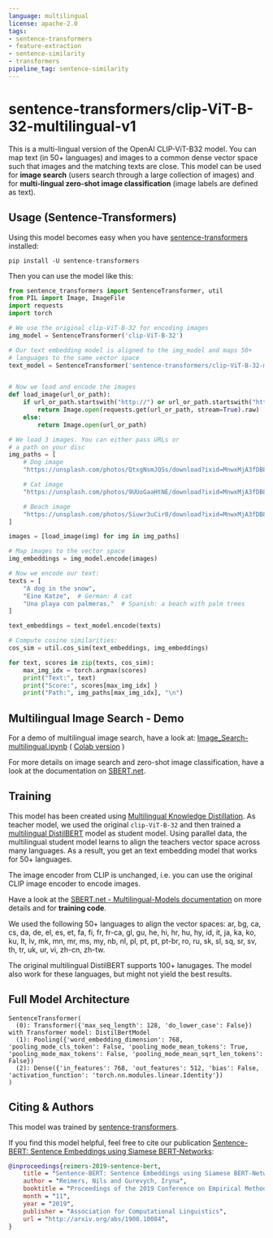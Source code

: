 ```yaml
---
language: multilingual
license: apache-2.0
tags:
- sentence-transformers
- feature-extraction
- sentence-similarity
- transformers
pipeline_tag: sentence-similarity
---
```


# sentence-transformers/clip-ViT-B-32-multilingual-v1

This is a multi-lingual version of the OpenAI CLIP-ViT-B32 model. You can map text (in 50+ languages) and images to a common dense vector space such that images and the matching texts are close. This model can be used for **image search** (users search through a large collection of images) and for **multi-lingual zero-shot image classification** (image labels are defined as text).


## Usage (Sentence-Transformers)

Using this model becomes easy when you have [sentence-transformers](https://www.SBERT.net) installed:

```
pip install -U sentence-transformers
```

Then you can use the model like this:

```python
from sentence_transformers import SentenceTransformer, util
from PIL import Image, ImageFile
import requests
import torch

# We use the original clip-ViT-B-32 for encoding images
img_model = SentenceTransformer('clip-ViT-B-32')

# Our text embedding model is aligned to the img_model and maps 50+
# languages to the same vector space
text_model = SentenceTransformer('sentence-transformers/clip-ViT-B-32-multilingual-v1')


# Now we load and encode the images
def load_image(url_or_path):
    if url_or_path.startswith("http://") or url_or_path.startswith("https://"):
        return Image.open(requests.get(url_or_path, stream=True).raw)
    else:
        return Image.open(url_or_path)

# We load 3 images. You can either pass URLs or
# a path on your disc
img_paths = [
    # Dog image
    "https://unsplash.com/photos/QtxgNsmJQSs/download?ixid=MnwxMjA3fDB8MXxhbGx8fHx8fHx8fHwxNjM1ODQ0MjY3&w=640",

    # Cat image
    "https://unsplash.com/photos/9UUoGaaHtNE/download?ixid=MnwxMjA3fDB8MXxzZWFyY2h8Mnx8Y2F0fHwwfHx8fDE2MzU4NDI1ODQ&w=640",

    # Beach image
    "https://unsplash.com/photos/Siuwr3uCir0/download?ixid=MnwxMjA3fDB8MXxzZWFyY2h8NHx8YmVhY2h8fDB8fHx8MTYzNTg0MjYzMg&w=640"
]

images = [load_image(img) for img in img_paths]

# Map images to the vector space
img_embeddings = img_model.encode(images)

# Now we encode our text:
texts = [
    "A dog in the snow",
    "Eine Katze",  # German: A cat
    "Una playa con palmeras."  # Spanish: a beach with palm trees
]

text_embeddings = text_model.encode(texts)

# Compute cosine similarities:
cos_sim = util.cos_sim(text_embeddings, img_embeddings)

for text, scores in zip(texts, cos_sim):
    max_img_idx = torch.argmax(scores)
    print("Text:", text)
    print("Score:", scores[max_img_idx] )
    print("Path:", img_paths[max_img_idx], "\n")

```

## Multilingual Image Search - Demo
For a demo of multilingual image search, have a look at: [Image_Search-multilingual.ipynb](https://github.com/UKPLab/sentence-transformers/tree/master/examples/applications/image-search/Image_Search-multilingual.ipynb) ( [Colab version](https://colab.research.google.com/drive/1N6woBKL4dzYsHboDNqtv-8gjZglKOZcn?usp=sharing) )

For more details on image search and zero-shot image classification, have a look at the documentation on [SBERT.net](https://www.sbert.net/examples/applications/image-search/README.html).


## Training
This model has been created using [Multilingual Knowledge Distillation](https://arxiv.org/abs/2004.09813). As teacher model, we used the original `clip-ViT-B-32` and then trained a [multilingual DistilBERT](https://huggingface.co/distilbert-base-multilingual-cased) model as student model. Using parallel data, the multilingual student model learns to align the teachers vector space across many languages. As a result, you get an text embedding model that works for 50+ languages.

The image encoder from CLIP is unchanged, i.e. you can use the original CLIP image encoder to encode images.

Have a look at the [SBERT.net - Multilingual-Models documentation](https://www.sbert.net/examples/training/multilingual/README.html) on more details and for **training code**.

We used the following 50+ languages to align the vector spaces: ar, bg, ca, cs, da, de, el, es, et, fa, fi, fr, fr-ca, gl, gu, he, hi, hr, hu, hy, id, it, ja, ka, ko, ku, lt, lv, mk, mn, mr, ms, my, nb, nl, pl, pt, pt, pt-br, ro, ru, sk, sl, sq, sr, sv, th, tr, uk, ur, vi, zh-cn, zh-tw.

The original multilingual DistilBERT supports 100+ lanugages. The model also work for these languages, but might not yield the best results.

## Full Model Architecture
```
SentenceTransformer(
  (0): Transformer({'max_seq_length': 128, 'do_lower_case': False}) with Transformer model: DistilBertModel 
  (1): Pooling({'word_embedding_dimension': 768, 'pooling_mode_cls_token': False, 'pooling_mode_mean_tokens': True, 'pooling_mode_max_tokens': False, 'pooling_mode_mean_sqrt_len_tokens': False})
  (2): Dense({'in_features': 768, 'out_features': 512, 'bias': False, 'activation_function': 'torch.nn.modules.linear.Identity'})
)
```

## Citing & Authors

This model was trained by [sentence-transformers](https://www.sbert.net/). 
        
If you find this model helpful, feel free to cite our publication [Sentence-BERT: Sentence Embeddings using Siamese BERT-Networks](https://arxiv.org/abs/1908.10084):
```bibtex 
@inproceedings{reimers-2019-sentence-bert,
    title = "Sentence-BERT: Sentence Embeddings using Siamese BERT-Networks",
    author = "Reimers, Nils and Gurevych, Iryna",
    booktitle = "Proceedings of the 2019 Conference on Empirical Methods in Natural Language Processing",
    month = "11",
    year = "2019",
    publisher = "Association for Computational Linguistics",
    url = "http://arxiv.org/abs/1908.10084",
}
```